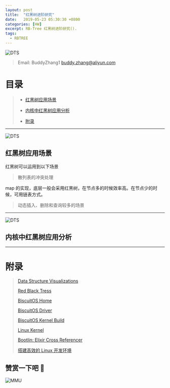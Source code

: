 ```yaml
---
layout: post
title:  "红黑树进阶研究"
date:   2019-05-23 05:30:30 +0800
categories: [HW]
excerpt: RB-Tree 红黑树进阶研究().
tags:
  - RBTREE
---
```


![DTS](https://gitee.com/BiscuitOS_team/PictureSet/raw/Gitee/BiscuitOS/kernel/IND00000H.jpg)

> Email: BuddyZhang1 <buddy.zhang@aliyun.com>


# 目录

> - [红黑树应用场景](#红黑树应用场景)
>
> - [内核中红黑树应用分析](#内核中红黑树应用分析)
>
> - [附录](#附录)

-----------------------------------
<span id="红黑树应用场景"></span>

![DTS](https://gitee.com/BiscuitOS_team/PictureSet/raw/Gitee/BiscuitOS/kernel/IND00000T.jpg)

## 红黑树应用场景

红黑树可以运用到以下场景

> 散列表的冲突处理

map 的实现，底层一般会采用红黑树，在节点多的时候效率高。在节点少的时候，可用链表方式。

> 动态插入、删除和查询较多的场景

-----------------------------------
<span id="内核中红黑树应用分析"></span>

![DTS](https://gitee.com/BiscuitOS_team/PictureSet/raw/Gitee/BiscuitOS/kernel/IND00000E.jpg)

## 内核中红黑树应用分析

-----------------------------------------------

# <span id="附录">附录</span>

> [Data Structure Visualizations](https://www.cs.usfca.edu/~galles/visualization/Algorithms.html)
>
> [Red Black Tress](https://biscuitos.github.io/blog/Tree_RBTree/)
>
> [BiscuitOS Home](https://biscuitos.github.io/)
>
> [BiscuitOS Driver](https://biscuitos.github.io/blog/BiscuitOS_Catalogue/)
>
> [BiscuitOS Kernel Build](https://biscuitos.github.io/blog/Kernel_Build/)
>
> [Linux Kernel](https://www.kernel.org/)
>
> [Bootlin: Elixir Cross Referencer](https://elixir.bootlin.com/linux/latest/source)
>
> [搭建高效的 Linux 开发环境](https://biscuitos.github.io/blog/Linux-debug-tools/)

## 赞赏一下吧 🙂

![MMU](https://gitee.com/BiscuitOS_team/PictureSet/raw/Gitee/BiscuitOS/kernel/HAB000036.jpg)
